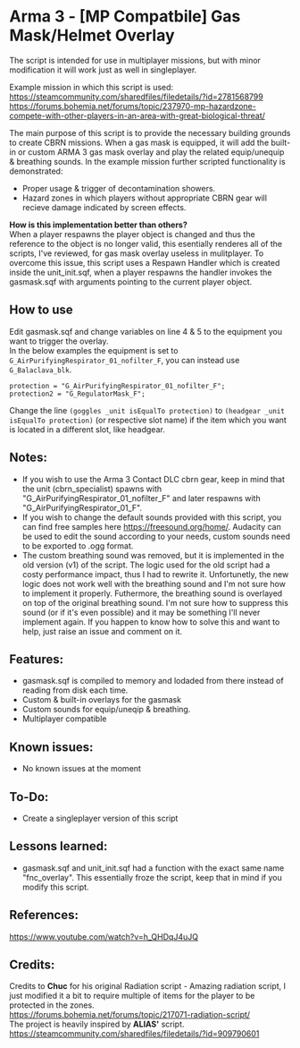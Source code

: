 # Arma 3 - [MP Compatbile] Gas Mask/Helmet Overlay
The script is intended for use in multiplayer missions, but with minor modification it will work just as well in singleplayer.

Example mission in which this script is used:</br>
https://steamcommunity.com/sharedfiles/filedetails/?id=2781568799</br>
https://forums.bohemia.net/forums/topic/237970-mp-hazardzone-compete-with-other-players-in-an-area-with-great-biological-threat/

The main purpose of this script is to provide the necessary building grounds to create CBRN missions. When a gas mask is equipped, it will add the built-in or custom ARMA 3 gas mask overlay and play the related equip/unequip & breathing sounds. In the example mission further scripted functionality is demonstrated:
* Proper usage & trigger of decontamination showers.
* Hazard zones in which players without appropriate CBRN gear will recieve damage indicated by screen effects.

**How is this implementation better than others?** </br>
When a player respawns the player object is changed and thus the reference to the object is no longer valid, this esentially renderes all of the scripts, I've reviewed, for gas mask overlay useless in mulitplayer.
To overcome this issue, this script uses a Respawn Handler which is created inside the unit_init.sqf, when a player respawns the handler invokes the gasmask.sqf with arguments pointing to the current player object.

## How to use
Edit gasmask.sqf and change variables on line 4 & 5 to the equipment you want to trigger the overlay.<br/>
In the below examples the equipment is set to `G_AirPurifyingRespirator_01_nofilter_F`, you can instead use `G_Balaclava_blk`.<br/>
```
protection = "G_AirPurifyingRespirator_01_nofilter_F"; 
protection2 = "G_RegulatorMask_F";
```
Change the line `(goggles _unit isEqualTo protection)` to `(headgear _unit isEqualTo protection)` (or respective slot name) if the item which you want is located in a different slot, like headgear.

## Notes:
* If you wish to use the Arma 3 Contact DLC cbrn gear, keep in mind that the unit (cbrn_specialist) spawns with "G_AirPurifyingRespirator_01_nofilter_F" and later respawns with "G_AirPurifyingRespirator_01_F".
* If you wish to change the default sounds provided with this script, you can find free samples here https://freesound.org/home/. Audacity can be used to edit the sound according to your needs, custom sounds need to be exported to .ogg format.
* The custom breathing sound was removed, but it is implemented in the old version (v1) of the script. The logic used for the old script had a costy performance impact, thus I had to rewrite it. Unfortunetly, the new logic does not work well with the breathing sound and I'm not sure how to implement it properly. Futhermore, the breathing sound is overlayed on top of the original breathing sound. I'm not sure how to suppress this sound (or if it's even possible) and it may be something I'll never implement again. If you happen to know how to solve this and want to help, just raise an issue and comment on it.

## Features:
* gasmask.sqf is compiled to memory and lodaded from there instead of reading from disk each time.
* Custom & built-in overlays for the gasmask
* Custom sounds for equip/uneqip & breathing.
* Multiplayer compatible

## Known issues:
* No known issues at the moment

## To-Do:
* Create a singleplayer version of this script

## Lessons learned:
* gasmask.sqf and unit_init.sqf had a function with the exact same name "fnc_overlay". This essentially froze the script, keep that in mind if you modify this script.

## References:
https://www.youtube.com/watch?v=h_QHDqJ4uJQ

## Credits:
Credits to **Chuc** for his original Radiation script - Amazing radiation script, I just modified it a bit to require multiple of items for the player to be protected in the zones.</br>
https://forums.bohemia.net/forums/topic/217071-radiation-script/</br>
The project is heavily inspired by **ALIAS'** script.</br>
https://steamcommunity.com/sharedfiles/filedetails/?id=909790601
